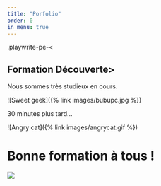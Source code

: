 ```yaml
---
title: "Porfolio"
order: 0
in_menu: true
---
```

.playwrite-pe-<

## **Formation Découverte**>

Nous sommes très studieux en cours.

![Sweet geek]({% link images/bubupc.jpg %})


30 minutes plus tard...


![Angry cat]({% link images/angrycat.gif %})


# Bonne formation à tous !


<img src="https://th.bing.com/th/id/OIP.XUsOnkTpYAqyLurFGtS8_QAAAA?rs=1&pid=ImgDetMain"> 